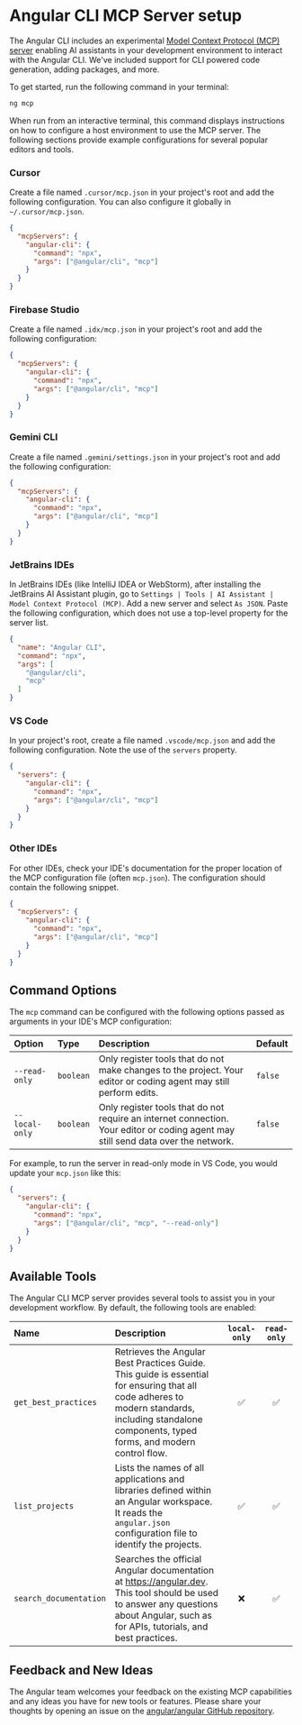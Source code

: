 # Angular CLI MCP Server setup

The Angular CLI includes an experimental [Model Context Protocol (MCP) server](https://modelcontextprotocol.io/) enabling AI assistants in your development environment to interact with the Angular CLI. We've included support for CLI powered code generation, adding packages, and more.

To get started, run the following command in your terminal:

```bash
ng mcp
```

When run from an interactive terminal, this command displays instructions on how to configure a host environment to use the MCP server. The following sections provide example configurations for several popular editors and tools.

### Cursor

Create a file named `.cursor/mcp.json` in your project's root and add the following configuration. You can also configure it globally in `~/.cursor/mcp.json`.

```json
{
  "mcpServers": {
    "angular-cli": {
      "command": "npx",
      "args": ["@angular/cli", "mcp"]
    }
  }
}
```

### Firebase Studio

Create a file named `.idx/mcp.json` in your project's root and add the following configuration:

```json
{
  "mcpServers": {
    "angular-cli": {
      "command": "npx",
      "args": ["@angular/cli", "mcp"]
    }
  }
}
```

### Gemini CLI

Create a file named `.gemini/settings.json` in your project's root and add the following configuration:

```json
{
  "mcpServers": {
    "angular-cli": {
      "command": "npx",
      "args": ["@angular/cli", "mcp"]
    }
  }
}
```

### JetBrains IDEs

In JetBrains IDEs (like IntelliJ IDEA or WebStorm), after installing the JetBrains AI Assistant plugin, go to `Settings | Tools | AI Assistant | Model Context Protocol (MCP)`. Add a new server and select `As JSON`. Paste the following configuration, which does not use a top-level property for the server list.

```json
{
  "name": "Angular CLI",
  "command": "npx",
  "args": [
    "@angular/cli",
    "mcp"
  ]
}
```

### VS Code

In your project's root, create a file named `.vscode/mcp.json` and add the following configuration. Note the use of the `servers` property.

```json
{
  "servers": {
    "angular-cli": {
      "command": "npx",
      "args": ["@angular/cli", "mcp"]
    }
  }
}
```

### Other IDEs

For other IDEs, check your IDE's documentation for the proper location of the MCP configuration file (often `mcp.json`). The configuration should contain the following snippet.

```json
{
  "mcpServers": {
    "angular-cli": {
      "command": "npx",
      "args": ["@angular/cli", "mcp"]
    }
  }
}
```

## Command Options

The `mcp` command can be configured with the following options passed as arguments in your IDE's MCP configuration:

| Option         | Type      | Description                                                                                                | Default |
| :------------- | :-------- | :--------------------------------------------------------------------------------------------------------- | :------ |
| `--read-only`  | `boolean` | Only register tools that do not make changes to the project. Your editor or coding agent may still perform edits. | `false` |
| `--local-only` | `boolean` | Only register tools that do not require an internet connection. Your editor or coding agent may still send data over the network. | `false` |


For example, to run the server in read-only mode in VS Code, you would update your `mcp.json` like this:

```json
{
  "servers": {
    "angular-cli": {
      "command": "npx",
      "args": ["@angular/cli", "mcp", "--read-only"]
    }
  }
}
```

## Available Tools

The Angular CLI MCP server provides several tools to assist you in your development workflow. By default, the following tools are enabled:

| Name                   | Description                                                                                                                                                                                        | `local-only` | `read-only` |
| :--------------------- | :------------------------------------------------------------------------------------------------------------------------------------------------------------------------------------------------- | :----------: | :---------: |
| `get_best_practices`   | Retrieves the Angular Best Practices Guide. This guide is essential for ensuring that all code adheres to modern standards, including standalone components, typed forms, and modern control flow. |      ✅      |      ✅     |
| `list_projects`        | Lists the names of all applications and libraries defined within an Angular workspace. It reads the `angular.json` configuration file to identify the projects.                                    |      ✅      |      ✅     |
| `search_documentation` | Searches the official Angular documentation at https://angular.dev. This tool should be used to answer any questions about Angular, such as for APIs, tutorials, and best practices.               |      ❌      |      ✅     |

## Feedback and New Ideas

The Angular team welcomes your feedback on the existing MCP capabilities and any ideas you have for new tools or features. Please share your thoughts by opening an issue on the [angular/angular GitHub repository](https://github.com/angular/angular/issues).